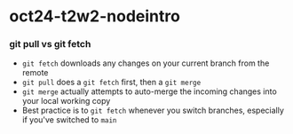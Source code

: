 # oct24-t2w2-nodeintro

### git pull vs git fetch

- `git fetch` downloads any changes on your current branch from the remote
- `git pull` does a `git fetch` first, then a `git merge`
- `git merge` actually attempts to auto-merge the incoming changes into your local working copy
- Best practice is to `git fetch` whenever you switch branches, especially if you've switched to `main`
